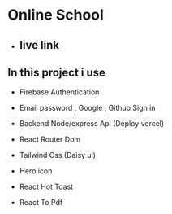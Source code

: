 # Online School

- ## live link 

## In this project i use 

- Firebase Authentication
- Email password , Google , Github Sign in

- Backend Node/express Api (Deploy vercel)

- React Router Dom
- Tailwind Css (Daisy ui)
- Hero icon
- React Hot Toast
- React To Pdf
   
  

